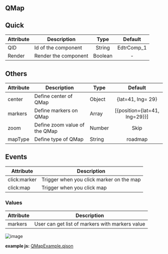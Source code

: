 ## QMap

## Quick

| Attribute | Description          |  Type   |  Default   |
| --------- | -------------------- | :-----: | :--------: |
| QID       | Id of the component  | String  | EdtrComp_1 |
| Render    | Render the component | Boolean |     -      |

## Others

| Attribute | Description                   | Type   |            Default            |
| --------- | ----------------------------- | ------ | :---------------------------: |
| center    | Define center of QMap         | Object |       {lat=41, lng= 29}       |
| markers   | Define markers on QMap        | Array  | [{position={lat=41, lng=29}}] |
| zoom      | Define zoom value of the QMap | Number |             Skip              |
| mapType   | Define type of QMap           | String |            roadmap            |

## 

## Events

| Attribute    | Description                              |
| ------------ | ---------------------------------------- |
| click:marker | Trigger when you click marker on the map |
| click:map    | Trigger when you click map               |

### Values

| Attribute | Description                                     |
| --------- | ----------------------------------------------- |
| markers   | User can get list of markers with markers value |



![image](https://cdn.softtech.com.tr/ngsp-quick/nemo/dev/mdImages/QMap/QMap.PNG) 

**example js:** <a href="https://studio.onplateau.com/quick/?q=/quick/qjsons/QMapExample.qjson"  target="_blank">QMapExample.qjson</a>